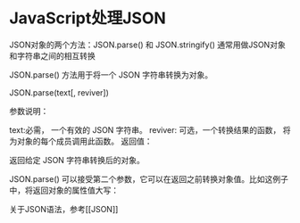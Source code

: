 
# JavaScript处理JSON

JSON对象的两个方法：JSON.parse() 和 JSON.stringify() 通常用做JSON对象和字符串之间的相互转换

JSON.parse() 方法用于将一个 JSON 字符串转换为对象。

JSON.parse(text[, reviver])

参数说明：

text:必需， 一个有效的 JSON 字符串。
reviver: 可选，一个转换结果的函数， 将为对象的每个成员调用此函数。
返回值：

返回给定 JSON 字符串转换后的对象。

JSON.parse() 可以接受第二个参数，它可以在返回之前转换对象值。比如这例子中，将返回对象的属性值大写：


关于JSON语法，参考[[JSON]]